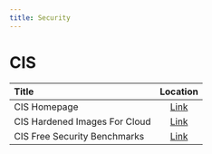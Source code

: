 ```yaml
---
title: Security
---
```


# CIS

| Title                         | Location                                                |
| :---------------------------- | :-----------------------------------------------------: |
| CIS Homepage                  | [Link](https://www.cisecurity.org/)                     |
| CIS Hardened Images For Cloud | [Link](https://www.cisecurity.org/cis-hardened-images/) |
| CIS Free Security Benchmarks  | [Link](https://learn.cisecurity.org/benchmarks)         |